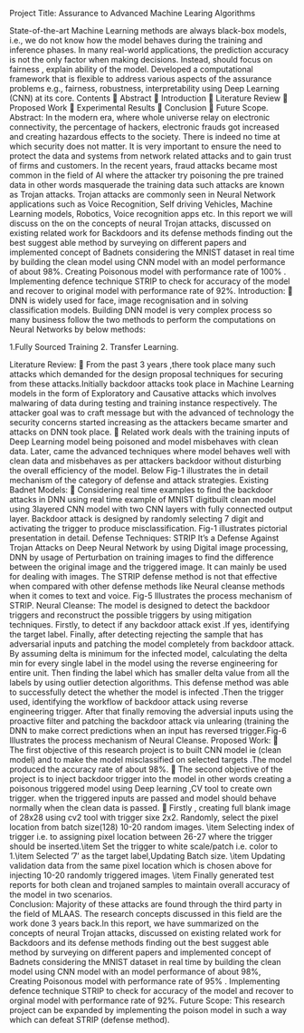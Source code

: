 
Project Title: Assurance to Advanced Machine Learing Algorithms

State-of-the-art Machine Learning methods are always black-box models, i.e., we do not know how the model behaves during the training and inference phases. In many real-world applications, the prediction accuracy is not the only factor when making decisions. Instead, should focus on fairness , explain ability of the model.
Developed a computational framework that is flexible to address various aspects of the assurance problems e.g., fairness, robustness, interpretability using Deep Learning (CNN) at its core.
Contents 
 Abstract 
 Introduction 
 Literature Review 
 Proposed Work 
 Experimental Results 
 Conclusion 
 Future Scope. 
Abstract: 
In the modern era, where whole universe relay on electronic connectivity, the 
percentage of hackers, electronic frauds got increased and creating hazardous 
effects to the society. There is indeed no time at which security does not matter. It is 
very important to ensure the need to protect the data and systems from network 
related attacks and to gain trust of firms and customers. In the recent years, fraud 
attacks became most common in the field of AI where the attacker try poisoning the 
pre trained data in other words masquerade the training data such attacks are 
known as Trojan attacks. Trojan attacks are commonly seen in Neural Network 
applications such as Voice Recognition, Self driving Vehicles, Machine Learning 
models, Robotics, Voice recognition apps etc. In this report we will discuss on the on 
the concepts of neural Trojan attacks, discussed on existing related work for 
Backdoors and its defense methods finding out the best suggest able method by 
surveying on different papers and implemented concept of Badnets considering the 
MNIST dataset in real time by building the clean model using CNN model with an 
model performance of about 98%. Creating Poisonous model with performance rate 
of 100% . Implementing defence technique STRIP to check for accuracy of the model 
and recover to original model with performance rate of 92%. 
Introduction: 
 DNN is widely used for face, image recognisation and in solving classification models. 
Building DNN model is very complex process so many business follow the two 
methods to perform the computations on Neural Networks by below methods: 
 
 1.Fully Sourced Training 
 2. Transfer Learning. 
 
 Literature Review: 
 From the past 3 years ,there took place many such attacks which demanded for the 
design proposal techniques for securing from these attacks.Initially backdoor attacks 
took place in Machine Learning models in the form of Exploratory and Causative 
attacks which involves malwaring of data during testing and training instance 
respectively. The attacker goal was to craft message but with the advanced of 
technology the security concerns started increasing as the attackers became smarter 
and attacks on DNN took place. 
 Related work deals with the training inputs of Deep Learning model being poisoned 
and model misbehaves with clean data. Later, came the advanced techniques where 
model behaves well with clean data and misbehaves as per attackers backdoor 
without disturbing the overall efficiency of the model. Below Fig-1 illustrates the in 
detail mechanism of the category of defense and attack strategies. 
Existing Badnet Models: 
 Considering real time examples to find the backdoor attacks in DNN 
using real time example of MNIST digitbuilt clean model using 3layered CNN model with two 
CNN layers with fully connected output layer. 
Backdoor attack is designed by randomly selecting 7 digit and activating the 
trigger to produce misclassification. Fig-1 illustrates pictorial presentation in detail.
Defense Techniques: 
STRIP 
It’s a Defense Against Trojan Attacks on Deep Neural Network by using Digital image 
processing, DNN by usage of Perturbation on training images to find the difference between 
the original image and the triggered image. It can mainly be used for dealing with images. 
The STRIP defense method is not that effective when compared with other defense 
methods like Neural cleanse methods when it comes to text and voice. Fig-5 Illustrates the 
process mechanism of STRIP. 
 Neural Cleanse:
The model is designed to detect the backdoor triggers and reconstruct the possible triggers 
by using mitigation techniques. Firstly, to detect if any backdoor attack exist .If yes, 
identifying the target label. Finally, after detecting rejecting the sample that has adversarial 
inputs and patching the model completely from backdoor attack. By assuming delta is 
minimum for the infected model, calculating the delta min for every single label in the 
model using the reverse engineering for entire unit. Then finding the label which has smaller 
delta value from all the labels by using outlier detection algorithms. 
This defense method was able to successfully detect the whether the model is infected 
.Then the trigger used, identifying the workflow of backdoor attack using reverse 
engineering trigger. After that finally removing the adversial inputs using the proactive filter 
and patching the backdoor attack via unlearing (training the DNN to make correct 
predictions when an input has reversed trigger.Fig-6 Illustrates the process mechanism of 
Neural Cleanse. 
Proposed Work: 
 The first objective of this research project is to built CNN model ie (clean model) and to 
make the model misclassified on selected targets .The model produced the accuracy rate of 
about 98%. 
 The second objective of the project is to inject backdoor trigger into the model in other 
words creating a poisonous triggered model using Deep learning ,CV tool to create own 
trigger. when the triggered inputs are passed and model should behave normally when 
the clean data is passed. 
 Firstly , creating full blank image of 28x28 using cv2 tool with trigger sixe 2x2. Randomly, 
select the pixel location from batch size(128) 10-20 random images. \item Selecting index of 
trigger i.e. to assigning pixel location between 26-27 where the trigger should be 
inserted.\item Set the trigger to white scale/patch i.e. color to 1.\item Selected ’7’ as the 
target label,Updating Batch size. \item Updating validation data from the same pixel location 
which is chosen above for injecting 10-20 randomly triggered images. \item Finally 
generated test reports for both clean and trojaned samples to maintain overall accuracy of 
the model in two scenarios.  
Conclusion: 
Majority of these attacks are found through the third party in the field of MLAAS. The research 
concepts discussed in this field are the work done 3 years back.In this report, we have summarized 
on the concepts of neural Trojan attacks, discussed on existing related work for Backdoors and its 
defense methods finding out the best suggest able method by surveying on different papers and 
implemented concept of Badnets considering the MNIST dataset in real time by building the clean 
model using CNN model with an model performance of about 98%, Creating Poisonous model with 
performance rate of 95% . Implementing defence technique STRIP to check for accuracy of the 
model and recover to orginal model with performance rate of 92%. 
Future Scope: 
This research project can be expanded by implementing the poison model in such a way which can 
defeat STRIP (defense method).

